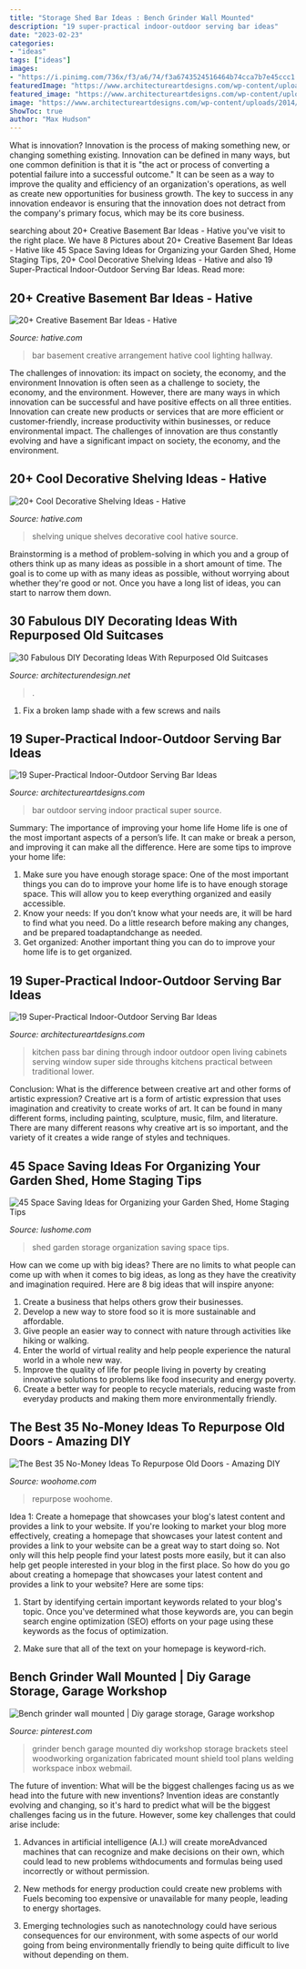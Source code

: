 ```yaml
---
title: "Storage Shed Bar Ideas : Bench Grinder Wall Mounted"
description: "19 super-practical indoor-outdoor serving bar ideas"
date: "2023-02-23"
categories:
- "ideas"
tags: ["ideas"]
images:
- "https://i.pinimg.com/736x/f3/a6/74/f3a6743524516464b74cca7b7e45ccc1.jpg"
featuredImage: "https://www.architectureartdesigns.com/wp-content/uploads/2014/02/412.jpg"
featured_image: "https://www.architectureartdesigns.com/wp-content/uploads/2014/02/412.jpg"
image: "https://www.architectureartdesigns.com/wp-content/uploads/2014/02/412.jpg"
ShowToc: true
author: "Max Hudson"
---
```



What is innovation?
Innovation is the process of making something new, or changing something existing. Innovation can be defined in many ways, but one common definition is that it is "the act or process of converting a potential failure into a successful outcome." 
It can be seen as a way to improve the quality and efficiency of an organization's operations, as well as create new opportunities for business growth. 
The key to success in any innovation endeavor is ensuring that the innovation does not detract from the company's primary focus, which may be its core business.

	

		
searching about 20+ Creative Basement Bar Ideas - Hative you've visit to the right place. We have 8 Pictures about 20+ Creative Basement Bar Ideas - Hative like 45 Space Saving Ideas for Organizing your Garden Shed, Home Staging Tips, 20+ Cool Decorative Shelving Ideas - Hative and also 19 Super-Practical Indoor-Outdoor Serving Bar Ideas. Read more:
		
    
## 20+ Creative Basement Bar Ideas - Hative

<img loading=lazy src="https://hative.com/wp-content/uploads/2014/05/basement-bar-ideas/13-wall-arrangement.jpg" onerror="this.onerror=null;this.src='https://tse1.mm.bing.net/th?id=OIP.cFNCNa6iVc-TO7xSlDm1QQHaJ3&amp;pid=15.1';" alt="20+ Creative Basement Bar Ideas - Hative">

_Source: hative.com_

>bar basement creative arrangement hative cool lighting hallway. 

	

The challenges of innovation: its impact on society, the economy, and the environment
Innovation is often seen as a challenge to society, the economy, and the environment. However, there are many ways in which innovation can be successful and have positive effects on all three entities. Innovation can create new products or services that are more efficient or customer-friendly, increase productivity within businesses, or reduce environmental impact. The challenges of innovation are thus constantly evolving and have a significant impact on society, the economy, and the environment.

    
## 20+ Cool Decorative Shelving Ideas - Hative

<img loading=lazy src="https://hative.com/wp-content/uploads/2014/05/shelving-ideas/4-unique-shelves-ideas.jpg" onerror="this.onerror=null;this.src='https://tse3.mm.bing.net/th?id=OIP.cr-kSBtxpn0a0KKdZxe5MwHaH5&amp;pid=15.1';" alt="20+ Cool Decorative Shelving Ideas - Hative">

_Source: hative.com_

>shelving unique shelves decorative cool hative source. 

	

Brainstorming is a method of problem-solving in which you and a group of others think up as many ideas as possible in a short amount of time. The goal is to come up with as many ideas as possible, without worrying about whether they're good or not. Once you have a long list of ideas, you can start to narrow them down.

    
## 30 Fabulous DIY Decorating Ideas With Repurposed Old Suitcases

<img loading=lazy src="https://cdn.architecturendesign.net/wp-content/uploads/2015/07/AD-Old-Suitcases-Decor-18.jpg" onerror="this.onerror=null;this.src='https://tse3.mm.bing.net/th?id=OIP.YJRZxwZMXK32rv2SYXByBgHaJ4&amp;pid=15.1';" alt="30 Fabulous DIY Decorating Ideas With Repurposed Old Suitcases">

_Source: architecturendesign.net_

>. 

	

1. Fix a broken lamp shade with a few screws and nails

    
## 19 Super-Practical Indoor-Outdoor Serving Bar Ideas

<img loading=lazy src="https://www.architectureartdesigns.com/wp-content/uploads/2014/02/412.jpg" onerror="this.onerror=null;this.src='https://tse2.mm.bing.net/th?id=OIP.9GSeqOubzO_mSJMlWeNJcAHaJ4&amp;pid=15.1';" alt="19 Super-Practical Indoor-Outdoor Serving Bar Ideas">

_Source: architectureartdesigns.com_

>bar outdoor serving indoor practical super source. 

	

Summary: The importance of improving your home life
Home life is one of the most important aspects of a person’s life. It can make or break a person, and improving it can make all the difference. Here are some tips to improve your home life: 
1. Make sure you have enough storage space: One of the most important things you can do to improve your home life is to have enough storage space. This will allow you to keep everything organized and easily accessible. 
2. Know your needs: If you don’t know what your needs are, it will be hard to find what you need. Do a little research before making any changes, and be prepared toadaptandchange as needed. 
3. Get organized: Another important thing you can do to improve your home life is to get organized.

    
## 19 Super-Practical Indoor-Outdoor Serving Bar Ideas

<img loading=lazy src="http://www.architectureartdesigns.com/wp-content/uploads/2014/02/913-630x419.jpg" onerror="this.onerror=null;this.src='https://tse2.mm.bing.net/th?id=OIP.5bonCDBdydagrWrEHBMOJQHaE7&amp;pid=15.1';" alt="19 Super-Practical Indoor-Outdoor Serving Bar Ideas">

_Source: architectureartdesigns.com_

>kitchen pass bar dining through indoor outdoor open living cabinets serving window super side throughs kitchens practical between traditional lower. 

	

Conclusion: What is the difference between creative art and other forms of artistic expression?
Creative art is a form of artistic expression that uses imagination and creativity to create works of art. It can be found in many different forms, including painting, sculpture, music, film, and literature. There are many different reasons why creative art is so important, and the variety of it creates a wide range of styles and techniques.

    
## 45 Space Saving Ideas For Organizing Your Garden Shed, Home Staging Tips

<img loading=lazy src="https://www.lushome.com/wp-content/uploads/2020/01/garden-shed-storage-organization-tips-31.jpg" onerror="this.onerror=null;this.src='https://tse4.mm.bing.net/th?id=OIP.j-4u5jI1P4JvTKr4pnop2wAAAA&amp;pid=15.1';" alt="45 Space Saving Ideas for Organizing your Garden Shed, Home Staging Tips">

_Source: lushome.com_

>shed garden storage organization saving space tips. 

	

How can we come up with big ideas?
There are no limits to what people can come up with when it comes to big ideas, as long as they have the creativity and imagination required. Here are 8 big ideas that will inspire anyone:
1. Create a business that helps others grow their businesses. 
2. Develop a new way to store food so it is more sustainable and affordable. 
3. Give people an easier way to connect with nature through activities like hiking or walking. 
4. Enter the world of virtual reality and help people experience the natural world in a whole new way. 
5. Improve the quality of life for people living in poverty by creating innovative solutions to problems like food insecurity and energy poverty. 
6. Create a better way for people to recycle materials, reducing waste from everyday products and making them more environmentally friendly. 

    
## The Best 35 No-Money Ideas To Repurpose Old Doors - Amazing DIY

<img loading=lazy src="https://www.woohome.com/wp-content/uploads/2016/05/09-Upcycled-Vintage-Door-Beverage-Bar-Station-woohome.jpg" onerror="this.onerror=null;this.src='https://tse4.mm.bing.net/th?id=OIP.0qj6OJGVpLdZBjQLLs1O2QHaR9&amp;pid=15.1';" alt="The Best 35 No-Money Ideas To Repurpose Old Doors - Amazing DIY">

_Source: woohome.com_

>repurpose woohome. 

	

Idea 1: Create a homepage that showcases your blog's latest content and provides a link to your website.
If you're looking to market your blog more effectively, creating a homepage that showcases your latest content and provides a link to your website can be a great way to start doing so. Not only will this help people find your latest posts more easily, but it can also help get people interested in your blog in the first place. So how do you go about creating a homepage that showcases your latest content and provides a link to your website? Here are some tips:
1. Start by identifying certain important keywords related to your blog's topic. Once you've determined what those keywords are, you can begin search engine optimization (SEO) efforts on your page using these keywords as the focus of optimization.

2. Make sure that all of the text on your homepage is keyword-rich.

    
## Bench Grinder Wall Mounted | Diy Garage Storage, Garage Workshop

<img loading=lazy src="https://i.pinimg.com/736x/f3/a6/74/f3a6743524516464b74cca7b7e45ccc1.jpg" onerror="this.onerror=null;this.src='https://tse2.mm.bing.net/th?id=OIP.VMPoxsmUbTl3-AyVNbk5zgHaJ3&amp;pid=15.1';" alt="Bench grinder wall mounted | Diy garage storage, Garage workshop">

_Source: pinterest.com_

>grinder bench garage mounted diy workshop storage brackets steel woodworking organization fabricated mount shield tool plans welding workspace inbox webmail. 

	

The future of invention: What will be the biggest challenges facing us as we head into the future with new inventions?
Invention ideas are constantly evolving and changing, so it's hard to predict what will be the biggest challenges facing us in the future. However, some key challenges that could arise include:
1. Advances in artificial intelligence (A.I.) will create moreAdvanced machines that can recognize and make decisions on their own, which could lead to new problems withdocuments and formulas being used incorrectly or without permission.

2. New methods for energy production could create new problems with Fuels becoming too expensive or unavailable for many people, leading to energy shortages.

3. Emerging technologies such as nanotechnology could have serious consequences for our environment, with some aspects of our world going from being environmentally friendly to being quite difficult to live without depending on them.

